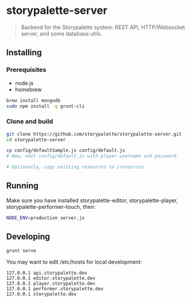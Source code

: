 # storypalette-server

> Backend for the Storypalette system: REST API, HTTP/Websocket server, and some database utils.

## Installing

### Prerequisites 

- node.js
- homebrew

```sh
brew install mongodb
sudo npm install -g grunt-cli
```

### Clone and build

```sh
git clone https://github.com/storypalette/storypalette-server.git
cd storypalette-server

cp config/defaultSample.js config/default.js
# Now, edit config/default.js with player username and password.

# Optionally, copy existing resources to /resources
```

## Running

Make sure you have installed storypalette-editor, storypalette-player, storypalette-performer-touch, then:

```sh
NODE_ENV=production server.js
```

## Developing
```sh
grunt serve
```

You may want to edit /etc/hosts for local development:

```
127.0.0.1 api.storypalette.dev
127.0.0.1 editor.storypalette.dev
127.0.0.1 player.storypalette.dev
127.0.0.1 performer.storypalette.dev
127.0.0.1 storypalette.dev
```


